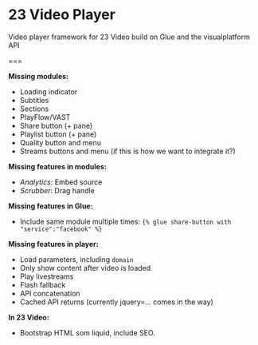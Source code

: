 # 23 Video Player

Video player framework for 23 Video build on Glue and the visualplatform API

===

**Missing modules:**

* Loading indicator
* Subtitles
* Sections
* PlayFlow/VAST
* Share button (+ pane)
* Playlist button (+ pane)
* Quality button and menu
* Streams buttons and menu (if this is how we want to integrate it?)

**Missing features in modules:**

* *Analytics*: Embed source
* *Scrubber*: Drag handle

**Missing features in Glue:**

* Include same module multiple times: `{% glue share-button with "service":"facebook" %}`

**Missing features in player:**

* Load parameters, including `domain`
* Only show content after video is loaded
* Play livestreams
* Flash fallback
* API concatenation
* Cached API returns (currently jquery=... comes in the way)


**In 23 Video:**

* Bootstrap HTML som liquid, include SEO.
